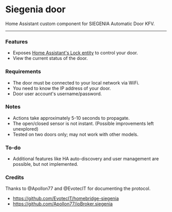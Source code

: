 # Siegenia door

Home Assistant custom component for SIEGENIA Automatic Door KFV.

---

### Features

* Exposes [Home Assistant's Lock entity](https://www.home-assistant.io/integrations/lock/) to control your door.
* View the current status of the door.

### Requirements

* The door must be connected to your local network via WiFi.
* You need to know the IP address of your door.
* Door user account's username/password.

### Notes

* Actions take approximately 5-10 seconds to propagate.
* The open/closed sensor is not instant. (Possible improvements left unexplored)
* Tested on two doors only; may not work with other models.

### To-do

* Additional features like HA auto-discovery and user management are possible, but not implemented.

### Credits
Thanks to @Apollon77 and @EvotecIT for documenting the protocol.
 * https://github.com/EvotecIT/homebridge-siegenia
 * https://github.com/Apollon77/ioBroker.siegenia
